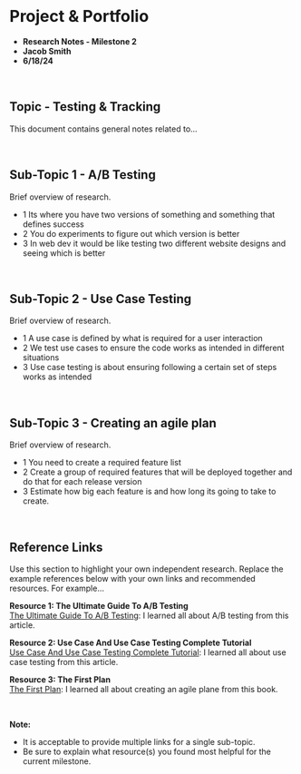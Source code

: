 


<br>

# Project & Portfolio 

* **Research Notes - Milestone 2**
* **Jacob Smith**
* **6/18/24**

<br>


## Topic - Testing & Tracking 

This document contains general notes related to...

<br>

## Sub-Topic 1 - A/B Testing
Brief overview of research. 

* 1 Its where you have two versions of something and something that defines success
* 2 You do experiments to figure out which version is better
* 3 In web dev it would be like testing two different website designs and seeing which is better

<br>

## Sub-Topic 2 - Use Case Testing
Brief overview of research. 

* 1 A use case is defined by what is required for a user interaction
* 2 We test use cases to ensure the code works as intended in different situations
* 3 Use case testing is about ensuring following a certain set of steps works as intended

<br>

## Sub-Topic 3 - Creating an agile plan
Brief overview of research. 

* 1 You need to create a required feature list
* 2 Create a group of required features that will be deployed together and do that for each release version
* 3 Estimate how big each feature is and how long its going to take to create.


    
<br>

## Reference Links
Use this section to highlight your own independent research. Replace the example references below with your own links and recommended resources. For example...

**Resource 1: The Ultimate Guide To A/B Testing**  
[The Ultimate Guide To A/B Testing](https://www.smashingmagazine.com/2010/06/the-ultimate-guide-to-a-b-testing/): I learned all about A/B testing from this article.  

**Resource 2: Use Case And Use Case Testing Complete Tutorial**    
[Use Case And Use Case Testing Complete Tutorial](https://www.softwaretestinghelp.com/use-case-testing/): I learned all about use case testing from this article.

**Resource 3: The First Plan**      
[The First Plan](https://www.oreilly.com/library/view/the-agile-samurai/9781680500066/f_0056.html): I learned all about creating an agile plane from this book.

<br>

**Note:**  

* It is acceptable to provide multiple links for a single sub-topic.  
* Be sure to explain what resource(s) you found most helpful for the current milestone. 



